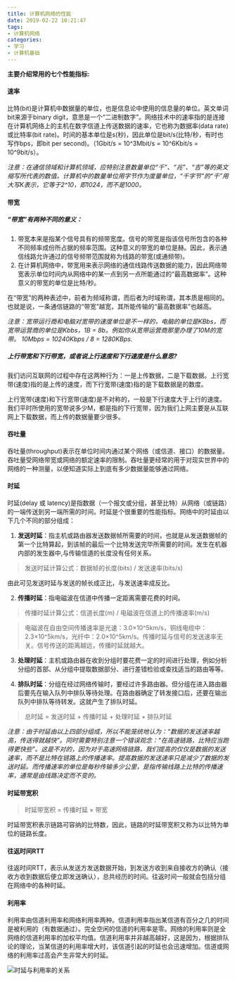 ```yaml
---
title: 计算机网络的性能
date: 2019-02-22 10:21:47
tags:
- 计算机网络
categories:
- 学习
- 计算机基础
---
```


**主要介绍常用的七个性能指标:**

#### 速率
比特(bit)是计算机中数据量的单位，也是信息论中使用的信息量的单位。英文单词bit来源于binary digit，意思是一个“二进制数字”。网络技术中的速率指的是连接在计算机网络上的主机在数字信道上传送数据的速率，它也称为数据率(data rate)或比特率(bit rate)。时间的基本单位是s(秒)，因此单位是bit/s(比特/秒，有时也写作bps，即bit per second)。（1Gbit/s = 10^3Mbit/s = 10^6Kbit/s = 10^9bit/s）。

*注意：在通信领域和计算机领域，应特别注意数量单位“千”、“兆”、“吉”等的英文缩写所代表的数值。计算机中的数量单位用字节作为度量单位，“千字节”的“千”用大写K表示，它等于2^10，即1024，而不是1000。*


#### 带宽
##### “带宽”有两种不同的意义：

 1. 带宽本来是指某个信号具有的频带宽度。信号的带宽是指该信号所包含的各种不同频率成份所占据的频率范围。这种意义的带宽的单位是赫。因此，表示通信线路允许通过的信号频带范围就称为线路的带宽(或通频带)。
 2. 在计算机网络中，带宽用来表示网络的通信线路传送数据的能力，因此网络带宽表示单位时间内从网络中的某一点到另一点所能通过的“最高数据率”。这种意义的带宽的单位是比特/秒。
    

   在“带宽”的两种表述中，前者为频域称谓，而后者为时域称谓，其本质是相同的。也就是说，一条通信链路的“带宽”越宽，其所能传输的“最高数据率”也越高。
    
   *注意：宽带运行商和电脑对宽带的速度单位是不一样的，电脑的单位是KBbs，而宽带运营商的单位是Kbbs，1B = 8b。例如你从宽带运营商那里办理了10M的宽带。  10Mbps = 10240Kbps / 8 = 1280KBps.*
    
##### 上行带宽和下行带宽，或者说上行速度和下行速度是什么意思?

   我们访问互联网的过程中存在这两种行为：一是上传数据，二是下载数据。上行宽带(速度)指的是上传的速度，而下行宽带(速度)指的是下载数据是的数度。
    
  上行宽带(速度)和下行宽带(速度)是不对称的，一般是下行速度大于上行的速度。我们平时所使用的宽带说多少M，都是指的下行宽带，因为我们上网主要是从互联网上下载数据，而上传的数据量要少很多。



#### 吞吐量
   吞吐量(throughput)表示在单位时间内通过某个网络（或信道、接口）的数据量。吞吐量受网络带宽或网络的额定速率的限制。吞吐量更经常的用于对现实世界中的网络的一种测量，以便知道实际上到底有多少数据量能够通过网络。

#### 时延
   时延(delay 或 latency)是指数据（一个报文或分组，甚至比特）从网络（或链路）的一端传送到另一端所需的时间。时延是个很重要的性能指标。网络中的时延由以下几个不同的部分组成：

1. **发送时延**：指主机或路由器发送数据帧所需要的时间，也就是从发送数据帧的第一个比特算起，到该帧的最后一个比特发送完毕所需要的时间。发生在机器内部的发生器中,与传输信道的长度没有任何关系。
> 发送时延计算公式：数据帧的长度(bits) / 发送速率(bits/s)

由此可见发送时延与发送的帧长成正比，与发送速率成反比。
    
2. **传播时延**：指电磁波在信道中传播一定距离需要花费的时间。

> 传播时延计算公式：信道长度(m) / 电磁波在信道上的传播速率(m/s)

>电磁波在自由空间传播速率是光速：3.0×10^5km/s，铜线电缆中：2.3×10^5km/s，光纤中：2.0×10^5km/s。传播时延与信号的发送速率无关。信号传送的距离越远，传播时延就越大。    
3. **处理时延**：主机或路由器在收到分组时要花费一定的时间进行处理，例如分析分组的首部、从分组中提取数据部分、进行差错检验或查找适当的路由等等。
   
4. **排队时延**：分组在经过网络传输时，要经过许多路由器。但分组在进入路由器后要先在输入队列中排队等待处理。在路由器确定了转发接口后，还要在输出队列中排队等待转发。这就产生了排队时延。
>总时延 = 发送时延 + 传播时延 + 处理时延 + 排队时延

*注意：由于时延由以上四部分组成，所以不能笼统地认为：“数据的发送速率越高，传送得就越快”。同时需要特别注意一个错误观念：“在高速链路，比特应当跑得更快些”。这是不对的，因为对于高速网络链路，我们提高的仅仅是数据的发送速率，而不是比特在链路上的传播速率。提高数据的发送速率只是减少了数据的发送时延。而传播速率的单位是每秒传输多少公里，是指传输线路上比特的传播速率，通常是由线路决定而不变的。*

#### 时延带宽积
>时延带宽积 = 传播时延 × 带宽

时延带宽积表示链路可容纳的比特数，因此，链路的时延带宽积又称为以比特为单位的链路长度。
#### 往返时间RTT
  往返时间RTT，表示从发送方发送数据开始，到发送方收到来自接收方的确认（接收方收到数据后便立即发送确认），总共经历的时间。往返时间一般就会包括分组在网络中的各种时延。
#### 利用率
利用率由信道利用率和网络利用率两种。信道利用率指出某信道有百分之几的时间是被利用的（有数据通过）。完全空闲的信道的利用率是零。网络的利用率则是全网络的信道利用率的加权平均值。信道利用率并非越高越好，这是因为，根据排队论的理论，当某信道的利用率增大时，该信道引起的时延也会迅速增加。信道或网络的利用率过高会产生非常大的时延。

![时延与利用率的关系](<http://bmob-cdn-24774.b0.upaiyun.com/2019/04/10/39b6d27040a2e63b8091ce72e4dd589b.png>)